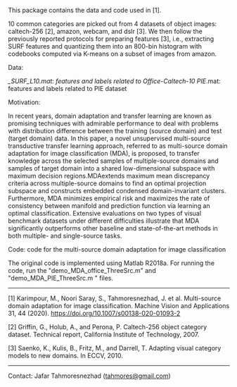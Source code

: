 This package contains the data and code used in [1]. 

10 common categories are picked out from 4 datasets of object images: 
caltech-256 [2], amazon, webcam, and dslr [3]. We then follow the 
previously reported protocols for preparing features [3], i.e., extracting 
SURF features and quantizing them into an 800-bin histogram with codebooks 
computed via K-means on a subset of images from amazon. 

Data:

*_SURF_L10.mat:    features and labels related to Office-Caltech-10
PIE*.mat: features and labels related to PIE dataset

Motivation:

In recent years, domain adaptation and transfer learning are known as promising techniques with admirable performance to deal with problems with distribution difference between the training (source domain) and test (target domain) data. In this paper, a novel unsupervised multi-source transductive transfer learning approach, referred to as multi-source domain adaptation for image classification (MDA), is proposed, to transfer knowledge across the selected samples of multiple-source domains and samples of target domain into a shared low-dimensional subspace with maximum decision regions.MDAextends maximum mean discrepancy criteria across multiple-source domains to find an optimal projection subspace and constructs embedded condensed domain-invariant clusters. Furthermore, MDA minimizes empirical risk and maximizes the rate of consistency between manifold and prediction function via learning an optimal classification. Extensive evaluations on two types of visual benchmark datasets under different difficulties illustrate that MDA significantly outperforms other baseline and state-of-the-art methods in both multiple- and single-source tasks.

Code: code for the multi-source domain adaptation for image classification

The original code is implemented using Matlab R2018a. For running the code, run the "demo_MDA_office_ThreeSrc.m" and "demo_MDA_PIE_ThreeSrc.m " files.
            

------------
[1] Karimpour, M., Noori Saray, S., Tahmoresnezhad, J. et al. Multi-source domain adaptation for image classification. Machine Vision and Applications 31, 44 (2020). https://doi.org/10.1007/s00138-020-01093-2

[2] Griffin, G., Holub, A., and Perona, P. Caltech-256 object category dataset. Technical report, California Institute of Technology, 2007.

[3] Saenko, K., Kulis, B., Fritz, M., and Darrell, T. Adapting visual category models to new domains. In ECCV, 2010.
		
-----------
Contact: Jafar Tahmoresnezhad (tahmores@gmail.com)